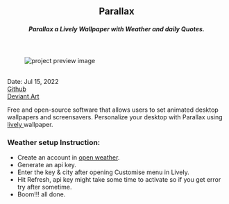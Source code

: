 <header>
  <h2>Parallax</h2>
  <h5>Parallax a Lively Wallpaper with Weather and daily Quotes.</h5>
</header>

<figure>
  <img src='https://user-images.githubusercontent.com/83957658/179333733-ab560420-d9bc-44aa-b12f-5d11a6fa088e.png' alt="project preview image"/>
  
</figure>
<br/>
<div className='article-text'>
  <div className='article-text-header'>
    <time dateTime='May 11, 2021'>Date: Jul 15, 2022</time><br/>
    <a href='https://heyomega.github.io/parallax/' target"_blank">Github</a><br/>
    <a href='https://www.deviantart.com/heyome9a/art/Parallax-922657513' target"_blank">Deviant Art</a><br/>
    
  </div>
  <p>Free and open-source software that allows users to set animated desktop wallpapers and screensavers.
    Personalize your desktop with Parallax using <a href="https://rocksdanister.github.io/lively/" target="_blank"> lively </a>wallpaper.</p>
  <h3>Weather setup Instruction:</h3>
  <ul>
    <li>Create an account in <a href="https://openweathermap.org/" target="_blank">open weather</a>.</li>
    <li>Generate an api key.</li>
    <li>Enter the key & city after opening Customise menu in Lively.</li>
    <li>Hit Refresh, api key might take some time to activate so if you get error try after sometime.</li>
    <li>Boom!!! all done.</li>
  </ul>
</div>

